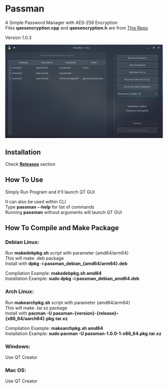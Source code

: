 # Passman
A Simple Password Manager with AES-256 Encryption<br />
Files **qaesencryption.cpp** and **qaesencryption.h** are from [This Repo](https://github.com/bricke/Qt-AES)

Version 1.0.3<br />

![screenshot.png](screenshot.png)


## Installation
Check **[Releases](https://github.com/Aslan2142/passman/releases)** section


## How To Use
Simply Run Program and it'll launch QT GUI<br />

It can also be used within CLI<br />
Type **passman --help** for list of commands<br />
Running **passman** without arguments will launch QT GUI


## How To Compile and Make Package

### Debian Linux:
Run **makedebpkg.sh** script with parameter {amd64/arm64}<br />
This will make .deb package<br />
Install with **dpkg -i passman_debian_{amd64/arm64}.deb**<br />

Compilation Example: **makedebpkg.sh amd64**<br />
Installation Example: **sudo dpkg -i passman_debian_amd64.deb**<br />

### Arch Linux:
Run **makearchpkg.sh** script with parameter {amd64/arm64}<br />
This will make .tar.xz package<br />
Install with **pacman -U passman-{version}-{release}-{x86_64/aarch64}.pkg.tar.xz**<br />

Compilation Example: **makearchpkg.sh amd64**<br />
Installation Example: **sudo pacman -U passman-1.0.0-1-x86_64.pkg.tar.xz**<br />

### Windows:
Use QT Creator

### Mac OS:
Use QT Creator
